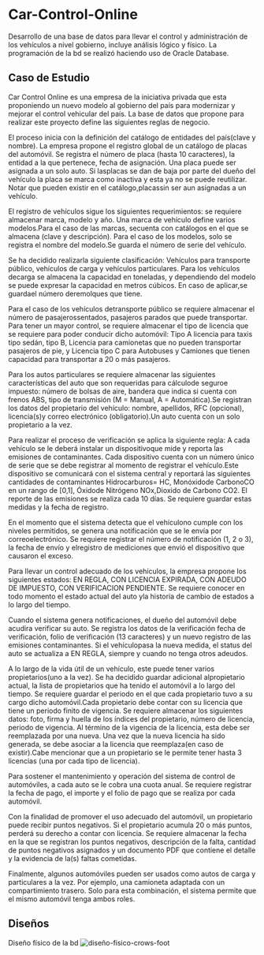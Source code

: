 # Car-Control-Online
Desarrollo de una base de datos para llevar el control y administración de los vehículos a nivel gobierno, incluye análisis lógico y físico. La programación de la bd se realizó haciendo uso de Oracle Database.

## Caso de Estudio
 
Car Control Online es una empresa de la iniciativa privada que esta proponiendo un nuevo modelo al gobierno del país para modernizar y mejorar el control vehicular del país. La base de datos que propone para realizar este proyecto define las siguientes reglas de negocio.

El proceso inicia con la definición del catálogo de entidades del país(clave y nombre). La empresa propone el registro global de un catálogo de placas del automóvil. Se registra el número de placa (hasta 10 caracteres), la entidad a la que pertenece, fecha de asignación. Una placa puede ser asignada a un solo auto. Si lasplacas se dan de baja por parte del dueño del vehículo la placa se marca como inactiva y esta ya no se puede reutilizar. Notar que pueden existir en el catálogo,placassin ser aun asignadas a un vehículo.

El registro de vehículos sigue los siguientes requerimientos: se requiere almacenar marca, modelo y año. Una marca de vehículo define varios modelos.Para el caso de las marcas, secuenta con catálogos en el que se almacena (clave y descripción). Para el caso de los modelos, solo se registra el nombre del modelo.Se guarda el número de serie del vehículo.

Se ha decidido realizarla siguiente clasificación: Vehículos para transporte público, vehículos de carga y vehículos particulares. Para los vehículos decarga se almacena la capacidad en toneladas, y dependiendo del modelo se puede expresar la capacidad en metros cúbicos. En caso de aplicar,se guardael número deremolques que tiene.

Para el caso de los vehículos detransporte público se requiere almacenar el número de pasajerossentados, pasajeros parados que puede transportar. Para tener un mayor control, se requiere almacenar el tipo de licencia que se requiere para poder conducir dicho automóvil: Tipo A licencia para taxis tipo sedán, tipo B, Licencia para camionetas que no pueden transportar pasajeros de pie, y Licencia tipo C para Autobuses y Camiones que tienen capacidad para transportar a 20 o más pasajeros.

Para los autos particulares se requiere almacenar las siguientes características del auto que son requeridas para cálculode seguroe impuesto: número de bolsas de aire, bandera que indica si cuenta con frenos ABS, tipo de transmisión (M = Manual, A = Automática).Se registran los datos del propietario del vehículo: nombre, apellidos, RFC (opcional), licencia(s)y correo electrónico (obligatorio).Un auto cuenta con un solo propietario a la vez.

Para realizar el proceso de verificación se aplica la siguiente regla: A cada vehículo se le deberá instalar un dispositivoque mide y reporta las emisiones de contaminantes. Cada dispositivo cuenta con un número único de serie que se debe registrar al momento de registrar el vehículo.Este dispositivo se comunicará con el sistema central y reportará las siguientes cantidades de contaminantes Hidrocarburos= HC, Monóxidode CarbonoCO en un rango de [0,1], Óxidode Nitrógeno NOx,Dioxido de Carbono CO2. El reporte de las emisiones se realiza cada 10 días. Se requiere guardar estas medidas y la fecha de registro.

En el momento que el sistema detecta que el vehículono cumple con los niveles permitidos, se genera una notificación que se le envía por correoelectrónico. Se requiere registrar el número de notificación (1, 2 o 3), la fecha de envío y elregistro de mediciones que envió el dispositivo que causaron el exceso.

Para llevar un control adecuado de los vehículos, la empresa propone los siguientes estados: EN REGLA, CON LICENCIA EXPIRADA, CON ADEUDO DE IMPUESTO, CON VERIFICACION PENDIENTE. Se requiere conocer en todo momento el estado actual del auto yla historia de cambio de estados a lo largo del tiempo.

Cuando el sistema genera notificaciones, el dueño del automóvil debe acudira verificar su auto. Se registra los datos de la verificación fecha de verificación, folio de verificación (13 caracteres) y un nuevo registro de las emisiones contaminantes. Si el vehículopasa la nueva medida, el status del auto se actualiza a EN REGLA, siempre y cuando no tenga otros adeudos.

A lo largo de la vida útil de un vehículo, este puede tener varios propietarios(uno a la vez). Se ha decidido guardar adicional alpropietario actual, la lista de propietarios que ha tenido el automóvil a lo largo del tiempo. Se requiere guardar el periodo en el que cada propietario tuvo a su cargo dicho automóvil.Cada propietario debe contar con su licencia que tiene un periodo finito de vigencia. Se requiere almacenar los siguientes datos: foto, firma y huella de los índices del propietario, número de licencia, periodo de vigencia. Al término de la vigencia de la licencia, esta debe ser reemplazada por una nueva. Una vez que la nueva licencia ha sido generada, se debe asociar a la licencia que reemplaza(en caso de existir).Cabe mencionar que a un propietario se le permite tener hasta 3 licencias (una por cada tipo de licencia).

Para sostener el mantenimiento y operación del sistema de control de automóviles, a cada auto se le cobra una cuota anual. Se requiere registrar la fecha de pago, el importe y el folio de pago que se realiza por cada automóvil.

Con la finalidad de promover el uso adecuado del automóvil, un propietario puede recibir puntos negativos. Si el propietario acumula 20 o más puntos, perderá su derecho a contar con licencia. Se requiere almacenar la fecha en la que se registran los puntos negativos, descripción de la falta, cantidad de puntos negativos asignados y un documento PDF que contiene el detalle y la evidencia de la(s) faltas cometidas.

Finalmente, algunos automóviles pueden ser usados como autos de carga y particulares a la vez. Por ejemplo, una camioneta adaptada con un compartimiento trasero. Solo para esta combinación, el sistema permite que el mismo automóvil tenga ambos roles.

## Diseños
Diseño físico de la bd
![diseño-fisico-crows-foot](https://user-images.githubusercontent.com/68760775/129112515-e8ce8ab6-f648-4c3f-a88e-d6d075e08ea3.jpg)
